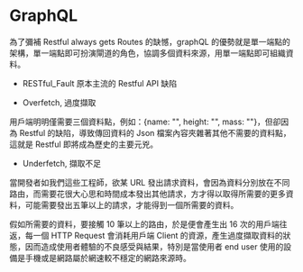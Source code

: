# GraphQL
為了彌補 Restful always gets Routes 的缺憾，graphQL 的優勢就是單一端點的架構，單一端點即可扮演閘道的角色，協調多個資料來源，用單一端點即可組織資料。

* RESTful_Fault
原本主流的 Restful API 缺陷

* Overfetch, 過度擷取

用戶端明明僅需要三個資料點，例如：{name: "", height: "", mass: ""}，但卻因為 Restful 的缺陷，導致傳回資料的 Json 檔案內容夾雜著其他不需要的資料點，這就是 Restful 即將成為歷史的主要元兇。

* Underfetch, 擷取不足

當開發者如我們這些工程師，欲某 URL 發出請求資料，會因為資料分別放在不同路由，而需要花很大心思和時間成本發出其他請求，方才得以取得所需要的更多資料，可能需要發出五筆以上的請求，才能得到一個所需要的資料。

假如所需要的資料，要接觸 10 筆以上的路由，於是便會產生出 16 次的用戶端往返，每一個 HTTP Request 會消耗用戶端 Client 的資源，產生過度擷取資料的狀態，因而造成使用者體驗的不良感受與結果，特別是當使用者 end user 使用的設備是手機或是網路屬於網速較不穩定的網路來源時。


